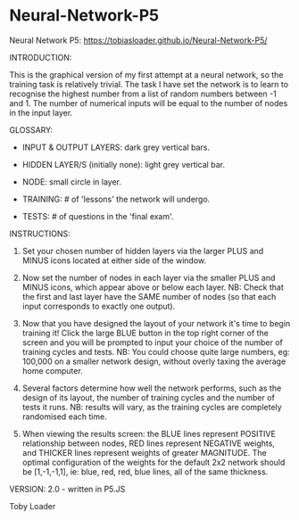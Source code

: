 # Neural-Network-P5

Neural Network P5: https://tobiasloader.github.io/Neural-Network-P5/

INTRODUCTION:

This is the graphical version of my first attempt at a neural network, so the training task is relatively trivial. The task I have set the network is to learn to recognise the highest number from a list of random numbers between -1 and 1. The number of numerical inputs will be equal to the number of nodes in the input layer.

GLOSSARY:

  - INPUT & OUTPUT LAYERS: dark grey vertical bars.

  - HIDDEN LAYER/S (initially none): light grey vertical bar.

  - NODE: small circle in layer.
 
  - TRAINING: # of 'lessons' the network will undergo.

  - TESTS: # of questions in the 'final exam'.
 
 
INSTRUCTIONS:

1. Set your chosen number of hidden layers via the larger PLUS and MINUS icons located at either side of the window.
 
2. Now set the number of nodes in each layer via the smaller PLUS and MINUS icons, which appear above or below each layer. NB: Check that the first and last layer have the SAME number of nodes (so that each input corresponds to exactly one output).
 
3. Now that you have designed the layout of your network it's time to begin training it! Click the large BLUE button in the top right corner of the screen and you will be prompted to input your choice of the number of training cycles and tests. NB: You could choose quite large numbers, eg: 100,000 on a smaller network design, without overly taxing the average home computer.
 
4. Several factors determine how well the network performs, such as the design of its layout, the number of training cycles and the number of tests it runs. NB: results will vary, as the training cycles are completely randomised each time.
 
5. When viewing the results screen: the BLUE lines represent POSITIVE relationship between nodes, RED lines represent NEGATIVE weights, and THICKER lines represent weights of greater MAGNITUDE. The optimal configuration of the weights for the default 2x2 network should be [1,-1,-1,1], ie: blue, red, red, blue lines, all of the same thickness.
 
VERSION: 2.0  -  written in P5.JS

Toby Loader
